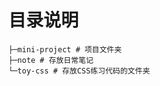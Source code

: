 <!--
 * @Author: DSCode
 * @Date: 2020-10-27 08:46:04
 * @Copyright 2020 DSCode
 * @Open Source License: MIT
 * @LastEditTime: 2020-11-02 09:24:21
 * @FilePath: \米笙\README.md
 * @Description:
-->

# 目录说明

```shell
├─mini-project # 项目文件夹
├─note # 存放日常笔记
└─toy-css # 存放CSS练习代码的文件夹
```
